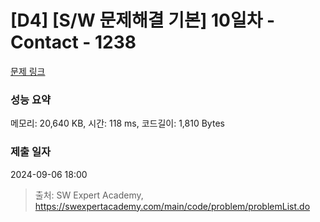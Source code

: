 # [D4] [S/W 문제해결 기본] 10일차 - Contact - 1238 

[문제 링크](https://swexpertacademy.com/main/code/problem/problemDetail.do?contestProbId=AV15B1cKAKwCFAYD) 

### 성능 요약

메모리: 20,640 KB, 시간: 118 ms, 코드길이: 1,810 Bytes

### 제출 일자

2024-09-06 18:00



> 출처: SW Expert Academy, https://swexpertacademy.com/main/code/problem/problemList.do